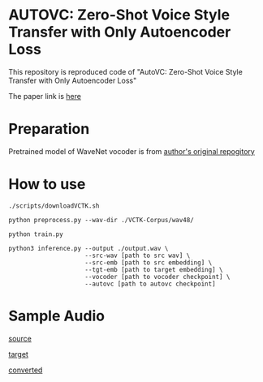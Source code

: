 # AUTOVC: Zero-Shot Voice Style Transfer with Only Autoencoder Loss

This repository is reproduced code of "AutoVC: Zero-Shot Voice Style Transfer with Only Autoencoder Loss"

The paper link is [here](https://arxiv.org/abs/1905.05879)

# Preparation

Pretrained model of WaveNet vocoder is from [author's original repogitory](https://github.com/auspicious3000/autovc)

# How to use

```
./scripts/downloadVCTK.sh
```

```
python preprocess.py --wav-dir ./VCTK-Corpus/wav48/
```

```
python train.py
```

```
python3 inference.py --output ./output.wav \
                     --src-wav [path to src wav] \
                     --src-emb [path to src embedding] \
                     --tgt-emb [path to target embedding] \
                     --vocoder [path to vocoder checkpoint] \
                     --autovc [path to autovc checkpoint]
```

# Sample Audio

[source](https://for-shareing.s3-us-west-2.amazonaws.com/AutoVC/source_male.wav)

[target](https://for-shareing.s3-us-west-2.amazonaws.com/AutoVC/target_female.wav)

[converted](https://for-shareing.s3-us-west-2.amazonaws.com/AutoVC/converted.wav)
